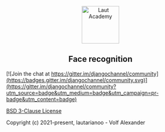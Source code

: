 <p align="center">
    <a href="#" target="_blank" rel="noopener noreferrer">
        <img width="100" src="docs/_static/195513_1280_800.jpg" title="Laut Academy">
    </a>
</p>

<h2 align="center">Face recognition</h2>

[![Join the chat at https://gitter.im/djangochannel/community](https://badges.gitter.im/djangochannel/community.svg)](https://gitter.im/djangochannel/community?utm_source=badge&utm_medium=badge&utm_campaign=pr-badge&utm_content=badge)


[BSD 3-Clause License](https://opensource.org/licenses/BSD-3-Clause)

Copyright (c) 2021-present, lautarianoo - Volf Alexander



